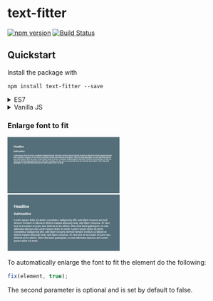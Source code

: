 # text-fitter

[![npm version](https://badge.fury.io/js/text-fitter.svg)](https://badge.fury.io/js/text-fitter) [![Build Status](https://travis-ci.org/salomonelli/text-fitter.svg?branch=master)](https://travis-ci.org/salomonelli/text-fitter)


## Quickstart

Install the package with

```
npm install text-fitter --save
```

<details>
  <summary>ES7</summary>

```javascript
import {fix} from 'text-fitter';
const element = document.getElementById('any-id');
fix(element);
```
</details>

<details>
  <summary>Vanilla JS</summary>

```html
<script type="text/javascript" src="dist/javascript.js"></script>
<script>
window.onload = function() {
  var element = document.getElementById('any-id');
  TextFitter.fix(element);
};
</script>
```
</details>


### Enlarge font to fit

<img src="docs/enlarge_before.png"  width="50%"/> <img src="docs/enlarge_after.png" width="50%"/>

To automatically enlarge the font to fit the element do the following:
```javascript
fix(element, true);
```

The second parameter is optional and is set by default to false.
